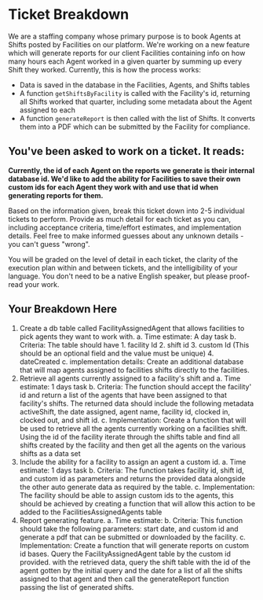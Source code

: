 # Ticket Breakdown
We are a staffing company whose primary purpose is to book Agents at Shifts posted by Facilities on our platform. We're working on a new feature which will generate reports for our client Facilities containing info on how many hours each Agent worked in a given quarter by summing up every Shift they worked. Currently, this is how the process works:

- Data is saved in the database in the Facilities, Agents, and Shifts tables
- A function `getShiftsByFacility` is called with the Facility's id, returning all Shifts worked that quarter, including some metadata about the Agent assigned to each
- A function `generateReport` is then called with the list of Shifts. It converts them into a PDF which can be submitted by the Facility for compliance.

## You've been asked to work on a ticket. It reads:

**Currently, the id of each Agent on the reports we generate is their internal database id. We'd like to add the ability for Facilities to save their own custom ids for each Agent they work with and use that id when generating reports for them.**


Based on the information given, break this ticket down into 2-5 individual tickets to perform. Provide as much detail for each ticket as you can, including acceptance criteria, time/effort estimates, and implementation details. Feel free to make informed guesses about any unknown details - you can't guess "wrong".


You will be graded on the level of detail in each ticket, the clarity of the execution plan within and between tickets, and the intelligibility of your language. You don't need to be a native English speaker, but please proof-read your work.

## Your Breakdown Here
1. Create a db table called FacilityAssignedAgent that allows facilities to pick agents they want to work with.
    a. Time estimate: A day task
    b. Criteria: The table should have
        1. facility Id
        2. shift id
        3. custom Id (This should be an optional field and the value must be unique)
        4. dateCreated
    c. implementation details: Create an additional database that will map agents assigned to facilities shifts directly to the facilities.
2. Retrieve all agents currently assigned to a facility's shift and 
   a. Time estimate: 1 days task
   b. Criteria: The function should accept the facility' id and return a list of the agents that have been assigned to that facility's shifts. The returned data should include the following metadata activeShift, the date assigned, agent name, facility id, clocked in, clocked out, and shift id.
   c. Implementation: Create a function that will be used to retrieve all the agents currently working on a facilities shift. Using the id of the facility iterate through the shifts table and find all shifts created by the facility and then get all the agents on the various shifts as a data set
3. Include the ability for a  facility to assign an agent a custom id.
   a. Time estimate: 1 days task
   b. Criteria: The function takes facility id, shift id, and custom id as parameters and returns the provided data alongside the other auto generate data as required by the table. 
   c. Implementation: The facility should be able to assign custom ids to the agents, this should be achieved by creating a function that will allow this action to be added to the FacilitiesAssignedAgents table
4. Report generating feature.
    a. Time estimate:
    b. Criteria: This function should take the following parameters: start date, and custom id and generate a pdf that can be submitted or downloaded by the facility. 
    c. Implementation:  Create a function that will generate reports on custom id bases. Query the  FacilityAssignedAgent table by the custom id provided. 
with the retrieved data, query the shift table with the id of the agent gotten by the initial query and the date for a list of all the shifts assigned to that agent and then call the generateReport function passing the list of generated shifts. 

